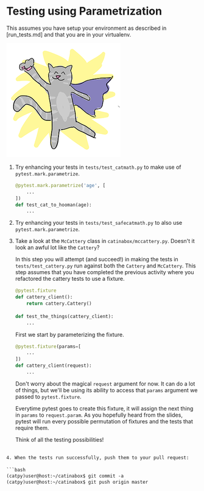 # Testing using Parametrization

This assumes you have setup your environment as described in [run_tests.md]
and that you are in your virtualenv.

![hero](../pics/hero.png)

1. Try enhancing your tests in `tests/test_catmath.py` to make use of
   `pytest.mark.parametrize`.

   ```python
   @pytest.mark.parametrize('age', [
       ...
   ])
   def test_cat_to_hooman(age):
       ...
   ```

2. Try enhancing your tests in `tests/test_safecatmath.py` to also use
   `pytest.mark.parametrize`.

3. Take a look at the `McCattery` class in `catinabox/mccattery.py`.
   Doesn't it look an awful lot like the `Cattery`?

   In this step you will attempt (and succeed!) in making the tests in
   `tests/test_cattery.py` run against both the `Cattery` and `McCattery`.
   This step assumes that you have completed the previous activity where
   you refactored the cattery tests to use a fixture.

   ```python
   @pytest.fixture
   def cattery_client():
       return cattery.Cattery()

   def test_the_things(cattery_client):
       ...
   ```

   First we start by parameterizing the fixture.

   ```python
   @pytest.fixture(params=[
       ...
   ])
   def cattery_client(request):
       ...
   ```

   Don't worry about the magical `request` argument for now. It can do
   a lot of things, but we'll be using its ability to access that
   `params` argument we passed to `pytest.fixture`.

   Everytime pytest goes to create this fixture, it will assign the next
   thing in `params` to `request.param`. As you hopefully heard from the
   slides, pytest will run every possible permutation of fixtures and
   the tests that require them.

   Think of all the testing possibilities!
  ```
  
4. When the tests run successfully, push them to your pull request:

  ```bash
  (catpy)user@host:~/catinabox$ git commit -a
  (catpy)user@host:~/catinabox$ git push origin master
  ```
